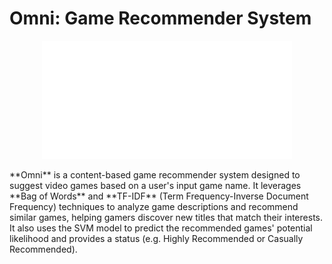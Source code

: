 # Omni: Game Recommender System

<p align="center">
  <img src="logo/omni-high-resolution-logo-transparent.png" width="400">
</p>
**Omni** is a content-based game recommender system designed to suggest video games based on a user's input game name. It leverages **Bag of Words** and **TF-IDF** (Term Frequency-Inverse Document Frequency) techniques to analyze game descriptions and recommend similar games, helping gamers discover new titles that match their interests. It also uses the SVM model to predict the recommended games' potential likelihood and provides a status (e.g. Highly Recommended or Casually Recommended).
